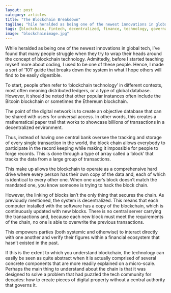 ```yaml
---
layout: post
category: articles
title: "The Blockchain Breakdown"
tagline: "hile heralded as being one of the newest innovations in global tech, I’ve found that many people struggle when they try to wrap their heads around the concept of blockchain technology."
tags: [blockchain, fintech, decentralized, finance, technology, governance]
image: "blockchainimage.jpg"
---
```


While heralded as being one of the newest innovations in global tech, I’ve found that many people struggle when they try to wrap their heads around the concept of blockchain technology. Admittedly, before I started teaching myself more about coding, I used to be one of these people. Hence, I made a sort of ‘101’ guide that breaks down the system in what I hope others will find to be easily digestible.

To start, people often refer to ‘blockchain technology’ in different contexts, most often meaning distributed ledgers, or a type of global database. However, it  should be noted that other popular instances often include the Bitcoin blockchain or sometimes the Ethereum blockchain.

The point of the digital network is to create an objective database that can be shared with users for universal access. In other words, this creates a mathematical paper trail that works to showcase billions of transactions in a decentralized environment.

Thus, instead of having one central bank oversee the tracking and storage of every single transaction in the world, the block chain allows everybody to participate in the record keeping while making it impossible for people to forge records. This is done through a type of array called a ‘block’ that tracks the data from a large group of transactions.

This make up allows the blockchain to operate as a comprehensive hard drive where every person has their own copy of the data and, each of which is identical to every other one. When one user’s block doesn’t match the mandated one, you know someone is trying to hack the block chain.

However, the linking of blocks isn’t the only thing that secures the chain. As previously mentioned, the system is decentralized. This means that each computer installed with the software has a copy of the blockchain, which is continuously updated with new blocks. There is no central server carrying the transactions and, because each new block must meet the requirements of the chain, no one is able to overwrite the previous transactions.

This empowers parties (both systemic and otherwise) to interact directly with one another and verify their figures within a financial ecosystem that hasn’t existed in the past.

If this is the extent to which you understand blockchain, the technology can easily be seen as quite abstract when it is actually comprised of several concrete components that are more readily explained on a micro-scale. Perhaps the main thing to understand about the chain is that it was designed to solve a problem that had puzzled the tech community for decades: how to create pieces of digital property without a central authority that governs it.
